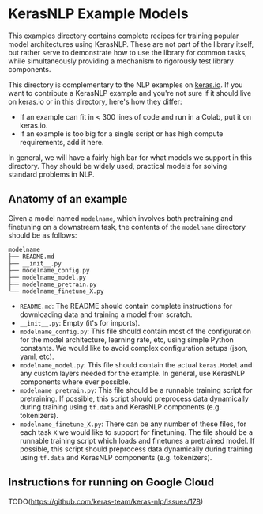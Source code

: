 # KerasNLP Example Models

This examples directory contains complete recipes for training popular model
architectures using KerasNLP. These are not part of the library itself, but
rather serve to demonstrate how to use the library for common tasks, while
simultaneously providing a mechanism to rigorously test library components.

This directory is complementary to the NLP examples on
[keras.io](https://keras.io/examples/). If you want to contribute a KerasNLP
example and you're not sure if it should live on keras.io or in this directory,
here's how they differ:

- If an example can fit in < 300 lines of code and run in a Colab,
  put it on keras.io.
- If an example is too big for a single script or has high compute requirements,
  add it here.

In general, we will have a fairly high bar for what models we support in this
directory. They should be widely used, practical models for solving standard
problems in NLP.

## Anatomy of an example

Given a model named `modelname`, which involves both pretraining and finetuning
on a downstream task, the contents of the `modelname` directory should be as
follows:

```shell
modelname
├── README.md
├── __init__.py
├── modelname_config.py
├── modelname_model.py
├── modelname_pretrain.py
└── modelname_finetune_X.py
```

- `README.md`: The README should contain complete instructions for downloading
  data and training a model from scratch.
- `__init__.py`: Empty (it's for imports).
- `modelname_config.py`: This file should contain most of the configuration for
  the model architecture, learning rate, etc, using simple Python constants. We
  would like to avoid complex configuration setups (json, yaml, etc).
- `modelname_model.py`: This file should contain the actual `keras.Model` and
  any custom layers needed for the example. In general, use KerasNLP components
  where ever possible.
- `modelname_pretrain.py`: This file should be a runnable training script for
  pretraining. If possible, this script should preprocess data dynamically
  during training using `tf.data` and KerasNLP components (e.g. tokenizers).
- `modelname_finetune_X.py`: There can be any number of these files, for each
  task `X` we would like to support for finetuning. The file should be a
  runnable training script which loads and finetunes a pretrained model. If
  possible, this script should preprocess data dynamically during training using
  `tf.data` and KerasNLP components (e.g. tokenizers).

## Instructions for running on Google Cloud

TODO(https://github.com/keras-team/keras-nlp/issues/178)
